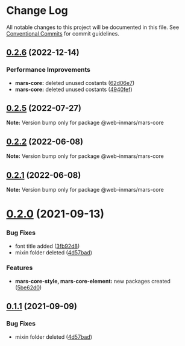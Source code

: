 # Change Log

All notable changes to this project will be documented in this file.
See [Conventional Commits](https://conventionalcommits.org) for commit guidelines.

## [0.2.6](https://github.com/MarsGotta/web-inmars/compare/@web-inmars/mars-core@0.2.5...@web-inmars/mars-core@0.2.6) (2022-12-14)

### Performance Improvements

- **mars-core:** deleted unused costants ([62d06e7](https://github.com/MarsGotta/web-inmars/commit/62d06e7cd81f2a7755dbf3b761e81f537bb96c3c))
- **mars-core:** deleted unused costants ([4940fef](https://github.com/MarsGotta/web-inmars/commit/4940fefa7ea05c35d97ac71bdf3d186ffbaae5a9))

## [0.2.5](https://github.com/MarsGotta/web-inmars/compare/@web-inmars/mars-core@0.2.2...@web-inmars/mars-core@0.2.5) (2022-07-27)

**Note:** Version bump only for package @web-inmars/mars-core

## [0.2.2](https://github.com/MarsGotta/web-inmars/compare/@web-inmars/mars-core@0.2.1...@web-inmars/mars-core@0.2.2) (2022-06-08)

**Note:** Version bump only for package @web-inmars/mars-core

## [0.2.1](https://github.com/MarsGotta/web-inmars/compare/@web-inmars/mars-core@0.2.0...@web-inmars/mars-core@0.2.1) (2022-06-08)

**Note:** Version bump only for package @web-inmars/mars-core

# [0.2.0](https://github.com/MarsGotta/web-inmars/compare/@web-inmars/mars-core@0.1.0...@web-inmars/mars-core@0.2.0) (2021-09-13)

### Bug Fixes

- font title added ([3fb92d8](https://github.com/MarsGotta/web-inmars/commit/3fb92d8cc01a43af095d27a3b60a83158e591389))
- mixin folder deleted ([4d57bad](https://github.com/MarsGotta/web-inmars/commit/4d57bada38e9d280f225418210be3cc52f73ab53))

### Features

- **mars-core-style, mars-core-element:** new packages created ([5be62d0](https://github.com/MarsGotta/web-inmars/commit/5be62d08268f714e1675e7e595c85303051839bd))

## [0.1.1](https://github.com/MarsGotta/web-inmars/compare/@web-inmars/mars-core@0.1.0...@web-inmars/mars-core@0.1.1) (2021-09-09)

### Bug Fixes

- mixin folder deleted ([4d57bad](https://github.com/MarsGotta/web-inmars/commit/4d57bada38e9d280f225418210be3cc52f73ab53))
